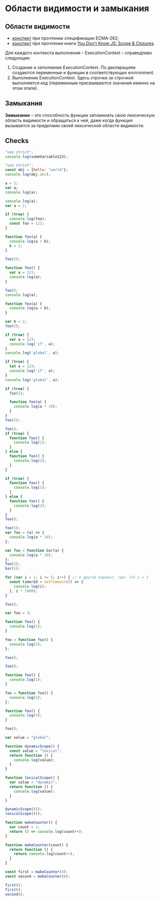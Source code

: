 # Области видимости и замыкания

## Области видимости

- [конспект](./by-specification.md) при прочтении спецификации ECMA-262;
- [конспект](./kyle_simpson_vision.md) при прочтении книги [You Don't Know JS: Scope & Closures](https://www.amazon.com/gp/product/1449335586/ref=dbs_a_def_rwt_bibl_vppi_i8).

Для каждого контекста выполнения – ExecutionContext – справедливо следующее:

1. Создание и заполнение ExecutionContext. По декларациям создаются переменные и функции в соответствующих environment.
2. Выполнение ExecutionContext. Здесь строчка за строчкой выполняется код (переменным присваиваются значения именно на этом этапе).

## Замыкания

**Замыкание** – это способность функции запоминать свою лексическую область видимости и обращаться к ней, даже когда функция вызывается за пределами своей лексической области видимости.

## Checks

```js
"use strict";
console.log(someVariable123);
```

```js
"use strict";
const obj = {hello: "world"};
console.log(obj.abc);
```

```js
a = 2;
var a;
console.log(a);
```

```js
console.log(a);
var a = 2;
```

```js
if (true) {
  console.log(foo);
  const foo = 123;
}
```

```js
function foo(a) {
  console.log(a + b);
  b = 2;
}

foo(2);
```

```js
function foo() {
  var a = 123;
  console.log(a);
}

foo();
console.log(a);
```

```js
function foo(a) {
  console.log(a + b);
}

var b = 2;
foo(2);
```

```js
if (true) {
  var a = 123;
  console.log('if', a);
}
console.log('global', a);
```

```js
if (true) {
  let a = 123;
  console.log('if', a);
}
console.log('global', a);
```

```js
if (true) {
  foo(1);

  function foo(a) {
    console.log(a * 10);
  }
}
foo(2);
```

```js
foo();
if (true) {
  function foo() {
    console.log(1);
  }
} else {
  function foo() {
    console.log(2);
  }
}
```

```js
if (true) {
  function foo() {
    console.log(1);
  }
} else {
  function foo() {
    console.log(2);
  }
}
foo();
```

```js
foo(1);
var foo = (a) => {
  console.log(a * 10);
};
```

```js
var foo = function bar(a) {
  console.log(a * 10);
};
foo(2);
bar(1);
```

```js
for (var i = 1; i <= 5; i++) { // и другой вариант, где: let i = 1 
  const timerId = setTimeout(() => {
    console.log(i);
  }, i * 1000);
}
```

```js
foo();

var foo = 3;

function foo() {
  console.log(1);
}

foo = function foo() {
  console.log(2);
};

foo();
```

```js
foo();

function foo() {
  console.log(1);
}

foo = function foo() {
  console.log(2);
};

function foo() {
  console.log(3);
}

foo();
```

```js
var value = "global";

function dynamicScope() {
  const value = "lexical";
  return function () {
    console.log(value);
  }
}

function lexicalScope() {
  var value = "dynamic";
  return function () {
    console.log(value);
  }
}

dynamicScope()();
lexicalScope()();
```

```js
function makeCounter() {
  var count = 1;
  return () => console.log(count++);
}

function makeCounter(count) {
  return function () {
    return console.log(count++);
  }
}

const first = makeCounter(4);
const second = makeCounter(8);

first();
first();
second();
```
